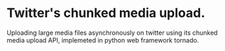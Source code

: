 # Twitter's chunked media upload.
Uploading large media files asynchronously on twitter using its chunked media upload API, implemeted in python web framework tornado.
